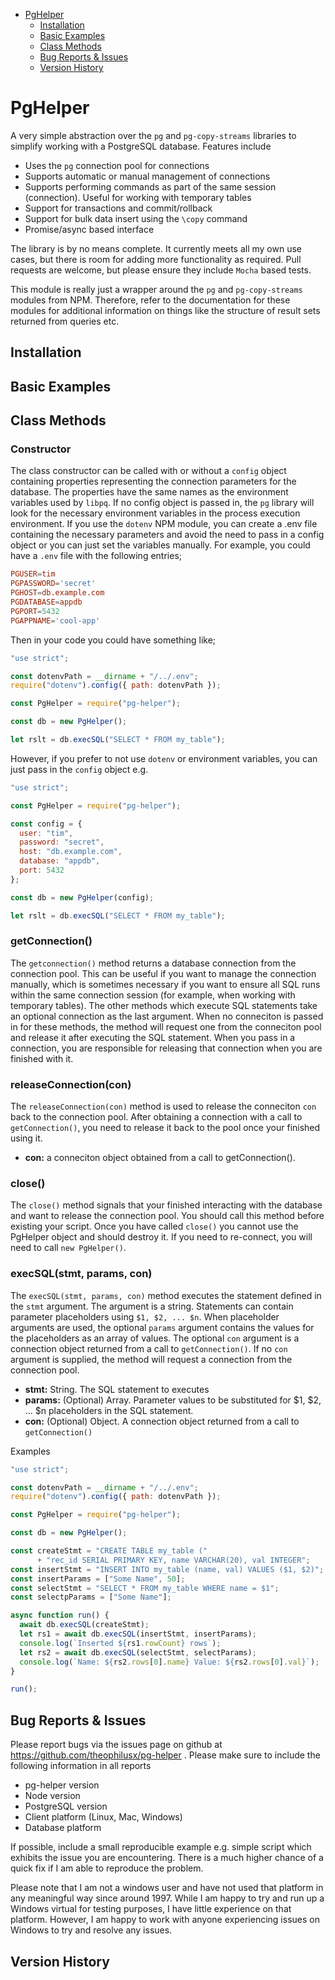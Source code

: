 - [PgHelper](#sec-1)
  - [Installation](#sec-1-1)
  - [Basic Examples](#sec-1-2)
  - [Class Methods](#sec-1-3)
  - [Bug Reports & Issues](#sec-1-4)
  - [Version History](#sec-1-5)


# PgHelper<a id="sec-1"></a>

A very simple abstraction over the `pg` and `pg-copy-streams` libraries to simplify working with a PostgreSQL database. Features include

-   Uses the `pg` connection pool for connections
-   Supports automatic or manual management of connections
-   Supports performing commands as part of the same session (connection). Useful for working with temporary tables
-   Support for transactions and commit/rollback
-   Support for bulk data insert using the `\copy` command
-   Promise/async based interface

The library is by no means complete. It currently meets all my own use cases, but there is room for adding more functionality as required. Pull requests are welcome, but please ensure they include `Mocha` based tests.

This module is really just a wrapper around the `pg` and `pg-copy-streams` modules from NPM. Therefore, refer to the documentation for these modules for additional information on things like the structure of result sets returned from queries etc.

## Installation<a id="sec-1-1"></a>

## Basic Examples<a id="sec-1-2"></a>

## Class Methods<a id="sec-1-3"></a>

### Constructor<a id="sec-1-3-1"></a>

The class constructor can be called with or without a `config` object containing properties representing the connection parameters for the database. The properties have the same names as the environment variables used by `libpq`. If no config object is passed in, the `pg` library will look for the necessary environment variables in the process execution environment. If you use the `dotenv` NPM module, you can create a .env file containing the necessary parameters and avoid the need to pass in a config object or you can just set the variables manually. For example, you could have a `.env` file with the following entries;

```conf
PGUSER=tim
PGPASSWORD='secret'
PGHOST=db.example.com
PGDATABASE=appdb
PGPORT=5432
PGAPPNAME='cool-app'
```

Then in your code you could have something like;

```js
"use strict";

const dotenvPath = __dirname + "/../.env";
require("dotenv").config({ path: dotenvPath });

const PgHelper = require("pg-helper");

const db = new PgHelper();

let rslt = db.execSQL("SELECT * FROM my_table");
```

However, if you prefer to not use `dotenv` or environment variables, you can just pass in the `config` object e.g.

```js
"use strict";

const PgHelper = require("pg-helper");

const config = {
  user: "tim",
  password: "secret",
  host: "db.example.com",
  database: "appdb",
  port: 5432
};

const db = new PgHelper(config);

let rslt = db.execSQL("SELECT * FROM my_table");
```

### getConnection()<a id="sec-1-3-2"></a>

The `getconnection()` method returns a database connection from the connection pool. This can be useful if you want to manage the connection manually, which is sometimes necessary if you want to ensure all SQL runs within the same connection session (for example, when working with temporary tables). The other methods which execute SQL statements take an optional connection as the last argument. When no conneciton is passed in for these methods, the method will request one from the conneciton pool and release it after executing the SQL statement. When you pass in a connection, you are responsible for releasing that connection when you are finished with it.

### releaseConnection(con)<a id="sec-1-3-3"></a>

The `releaseConnection(con)` method is used to release the conneciton `con` back to the connection pool. After obtaining a connection with a call to `getConnection()`, you need to release it back to the pool once your finished using it.

-   **con:** a conneciton object obtained from a call to getConnection().

### close()<a id="sec-1-3-4"></a>

The `close()` method signals that your finished interacting with the database and want to release the connection pool. You should call this method before existing your script. Once you have called `close()` you cannot use the PgHelper object and should destroy it. If you need to re-connect, you will need to call `new PgHelper()`.

### execSQL(stmt, params, con)<a id="sec-1-3-5"></a>

The `execSQL(stmt, params, con)` method executes the statement defined in the `stmt` argument. The argument is a string. Statements can contain parameter placeholders using `$1, $2, ... $n`. When placeholder arguments are used, the optional `params` argument contains the values for the placeholders as an array of values. The optional `con` argument is a connection object returned from a call to `getConnection()`. If no `con` argument is supplied, the method will request a connection from the connection pool.

-   **stmt:** String. The SQL statement to executes
-   **params:** (Optional) Array. Parameter values to be substituted for $1, $2, &#x2026; $n placeholders in the SQL statement.
-   **con:** (Optional) Object. A connection object returned from a call to `getConnection()`

Examples

```js
"use strict";

const dotenvPath = __dirname + "/../.env";
require("dotenv").config({ path: dotenvPath });

const PgHelper = require("pg-helper");

const db = new PgHelper();

const createStmt = "CREATE TABLE my_table ("
      + "rec_id SERIAL PRIMARY KEY, name VARCHAR(20), val INTEGER";
const insertStmt = "INSERT INTO my_table (name, val) VALUES ($1, $2)";
const insertParams = ["Some Name", 50];
const selectStmt = "SELECT * FROM my_table WHERE name = $1";
const selectpParams = ["Some Name"];

async function run() {
  await db.execSQL(createStmt);
  let rs1 = await db.execSQL(insertStmt, insertParams);
  console.log(`Inserted ${rs1.rowCount} rows`);
  let rs2 = await db.execSQL(selectStmt, selectParams);
  console.log(`Name: ${rs2.rows[0].name} Value: ${rs2.rows[0].val}`);
}

run();
```

## Bug Reports & Issues<a id="sec-1-4"></a>

Please report bugs via the issues page on github at <https://github.com/theophilusx/pg-helper> . Please make sure to include the following information in all reports

-   pg-helper version
-   Node version
-   PostgreSQL version
-   Client platform (Linux, Mac, Windows)
-   Database platform

If possible, include a small reproducible example e.g. simple script which exhibits the issue you are encountering. There is a much higher chance of a quick fix if I am able to reproduce the problem.

Please note that I am not a windows user and have not used that platform in any meaningful way since around 1997. While I am happy to try and run up a Windows virtual for testing purposes, I have little experience on that platform. However, I am happy to work with anyone experiencing issues on Windows to try and resolve any issues.

## Version History<a id="sec-1-5"></a>
